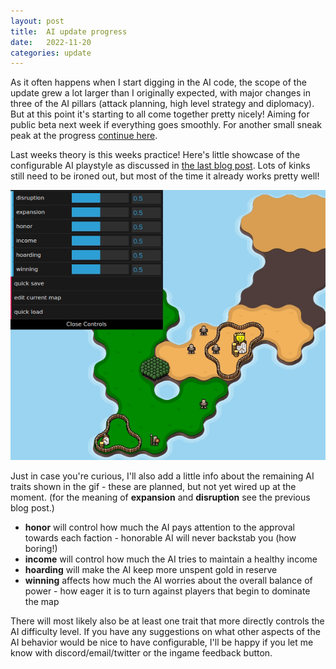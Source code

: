```yaml
---
layout: post
title:  AI update progress
date:   2022-11-20
categories: update
---
```


As it often happens when I start digging in the AI code, the scope of the update grew a lot larger than I originally expected, with major changes in three of the AI pillars (attack planning, 
high level strategy and diplomacy). But at this point it's starting to all come together pretty nicely! 
Aiming for public beta next week if everything goes smoothly. For another small sneak peak at the progress [continue here](/update/2022/11/20/update.html).

<!-- excerpt-end -->

Last weeks theory is this weeks practice! Here's little showcase of the configurable AI playstyle as discussed in [the last blog post](/update/2022/11/14/ai-traits.html).
Lots of kinks still need to be ironed out, but most of the time it already works pretty well!

<img src="/img/blog/playstyles.gif"/>

Just in case you're curious, I'll also add a little info about the remaining AI traits shown in the gif - these are planned, but not yet wired up at the moment.
(for the meaning of **expansion** and **disruption** see the previous blog post.)

* **honor** will control how much the AI pays attention to the approval towards each faction - honorable AI will never backstab you (how boring!)
* **income** will control how much the AI tries to maintain a healthy income
* **hoarding** will make the AI keep more unspent gold in reserve
* **winning** affects how much the AI worries about the overall balance of power - how eager it is to turn against players that begin to dominate the map  

There will most likely also be at least one trait that more directly controls the AI difficulty level. If you have any suggestions on what other 
aspects of the AI behavior would be nice to have configurable, I'll be happy if you let me know with discord/email/twitter or the ingame feedback button. 

